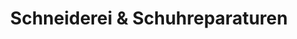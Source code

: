 ---
title: "Schneiderei & Schuhreparaturen"
url: /hamburg/schneiderei-und-schuhreparaturen/
shop: Schneiderei
---